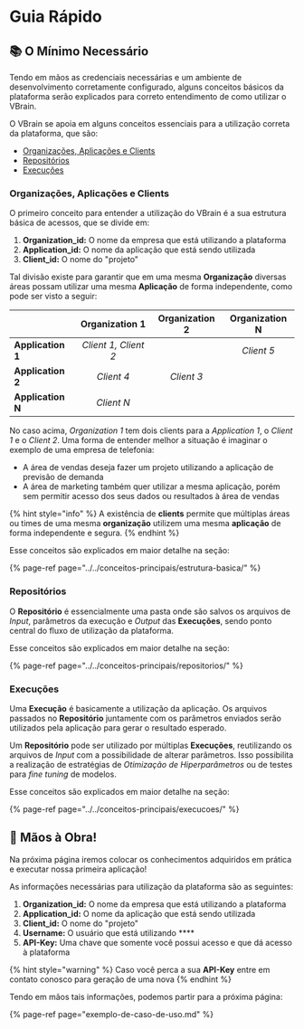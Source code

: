 # Guia Rápido

## 📚 O Mínimo Necessário

Tendo em mãos as credenciais necessárias e um ambiente de desenvolvimento corretamente configurado, alguns conceitos básicos da plataforma serão explicados para correto entendimento de como utilizar o VBrain.

O VBrain se apoia em alguns conceitos essenciais para a utilização correta da plataforma, que são:

* [Organizações, Aplicações e Clients](../../conceitos-principais/estrutura-basica/)
* [Repositórios](../../conceitos-principais/repositorios/)
* [Execuções](../../conceitos-principais/execucoes/)

### Organizações, Aplicações e Clients

O primeiro conceito para entender a utilização do VBrain é a sua estrutura básica de acessos, que se divide em:

1. **Organization\_id:** O nome da empresa que está utilizando a plataforma
2. **Application\_id:** O nome da aplicação que está sendo utilizada
3. **Client\_id:** O nome do "projeto" 

Tal divisão existe para garantir que em uma mesma **Organização** diversas áreas possam utilizar uma mesma **Aplicação** de forma independente, como pode ser visto a seguir:

|  | **Organization 1** | **Organization 2** | **Organization N** |
| :--- | :---: | :---: | :---: |
| **Application 1** | _Client 1, Client 2_ |  | _Client 5_ |
| **Application 2** | _Client 4_ | _Client 3_ |  |
| **Application N** | _Client N_ |  |  |

No caso acima, _Organization 1_ tem dois clients para a _Application 1_, o _Client 1_ e o _Client 2_. Uma forma de entender melhor a situação é imaginar o exemplo de uma empresa de telefonia:

* A área de vendas deseja fazer um projeto utilizando a aplicação de previsão de demanda
* A área de marketing também quer utilizar a mesma aplicação, porém sem permitir acesso dos seus dados ou resultados à área de vendas

{% hint style="info" %}
A existência de **clients** permite que múltiplas áreas ou times de uma mesma **organização** utilizem uma mesma **aplicação** de forma independente e segura.
{% endhint %}

Esse conceitos são explicados em maior detalhe na seção:

{% page-ref page="../../conceitos-principais/estrutura-basica/" %}

### Repositórios

O **Repositório** é essencialmente uma pasta onde são salvos os arquivos de _Input_, parâmetros da execução e _Output_ das **Execuções**, sendo ponto central do fluxo de utilização da plataforma.

Esse conceitos são explicados em maior detalhe na seção:

{% page-ref page="../../conceitos-principais/repositorios/" %}

### Execuções

Uma **Execução** é basicamente a utilização da aplicação. Os arquivos passados no **Repositório** juntamente com os parâmetros enviados serão utilizados pela aplicação para gerar o resultado esperado.

Um **Repositório** pode ser utilizado por múltiplas **Execuções**, reutilizando os arquivos de _Input_ com a possibilidade de alterar parâmetros. Isso possibilita a realização de estratégias de _Otimização de Hiperparâmetros_ ou de testes para _fine tuning_ de modelos.

Esse conceitos são explicados em maior detalhe na seção:

{% page-ref page="../../conceitos-principais/execucoes/" %}

## 💪 Mãos à Obra! 

Na próxima página iremos colocar os conhecimentos adquiridos em prática e executar nossa primeira aplicação!

As informações necessárias para utilização da plataforma são as seguintes:

1. **Organization\_id:** O nome da empresa que está utilizando a plataforma
2. **Application\_id:** O nome da aplicação que está sendo utilizada
3. **Client\_id:** O nome do "projeto" 
4. **Username:** O usuário que está utilizando ****
5. **API-Key:** Uma chave que somente você possui acesso e que dá acesso à plataforma

{% hint style="warning" %}
Caso você perca a sua **API-Key** entre em contato conosco para geração de uma nova
{% endhint %}

Tendo em mãos tais informações, podemos partir para a próxima página:

{% page-ref page="exemplo-de-caso-de-uso.md" %}

